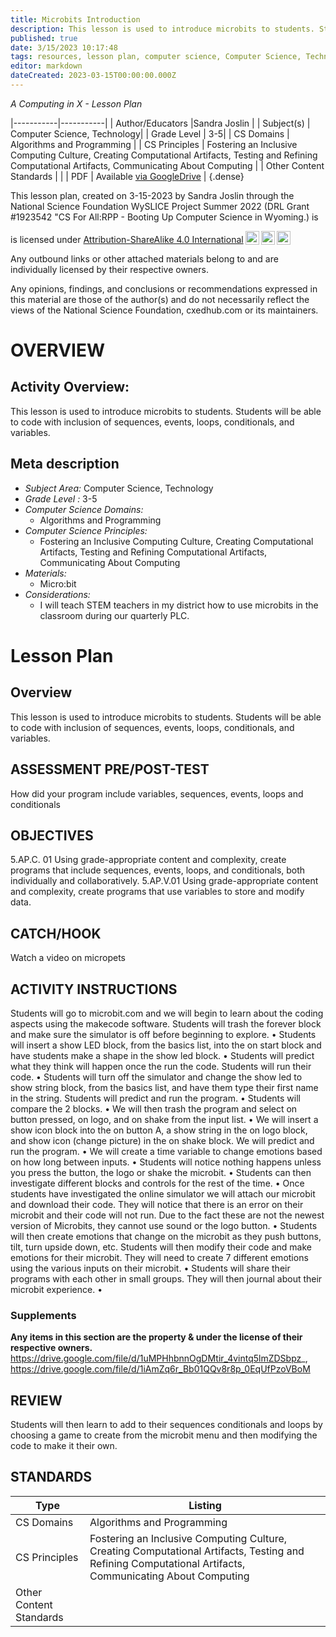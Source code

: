 ```yaml
---
title: Microbits Introduction
description: This lesson is used to introduce microbits to students. Students will be able to code with inclusion of sequences, events, loops, conditionals, and variables.
published: true
date: 3/15/2023 10:17:48
tags: resources, lesson plan, computer science, Computer Science, Technology 
editor: markdown
dateCreated: 2023-03-15T00:00:00.000Z
---
```

*A Computing in X - Lesson Plan*

|-----------|-----------|
| Author/Educators |Sandra Joslin |
| Subject(s) | Computer Science, Technology|
| Grade Level | 3-5|
| CS Domains | Algorithms and Programming |
| CS Principles | Fostering an Inclusive Computing Culture, Creating Computational Artifacts, Testing and Refining Computational Artifacts, Communicating About Computing |
| Other Content Standards |  | 
| PDF | Available [via GoogleDrive]() |
{.dense}






This lesson plan, created on 3-15-2023 by Sandra Joslin through the National Science Foundation WySLICE Project Summer 2022 (DRL Grant #1923542 "CS For All:RPP - Booting Up Computer Science in Wyoming.) is  <p xmlns:cc="http://creativecommons.org/ns#" >  is licensed under <a href="http://creativecommons.org/licenses/by-sa/4.0/?ref=chooser-v1" target="_blank" rel="license noopener noreferrer" style="display:inline-block;">Attribution-ShareAlike 4.0 International<img style="height:22px!important;margin-left:3px;vertical-align:text-bottom;" src="https://mirrors.creativecommons.org/presskit/icons/cc.svg?ref=chooser-v1"><img style="height:22px!important;margin-left:3px;vertical-align:text-bottom;" src="https://mirrors.creativecommons.org/presskit/icons/by.svg?ref=chooser-v1"><img style="height:22px!important;margin-left:3px;vertical-align:text-bottom;" src="https://mirrors.creativecommons.org/presskit/icons/sa.svg?ref=chooser-v1"></a></p>


Any outbound links or other attached materials belong to and are individually licensed by their respective owners. 


Any opinions, findings, and conclusions or recommendations expressed in this material are those of the author(s) and do not necessarily reflect the views of the National Science Foundation, cxedhub.com or its maintainers.


# OVERVIEW
## Activity Overview:  
This lesson is used to introduce microbits to students. Students will be able to code with inclusion of sequences, events, loops, conditionals, and variables.
## Meta description
+ *Subject Area:* Computer Science, Technology 
+ *Grade Level :* 3-5 
+ *Computer Science Domains:*
   + Algorithms and Programming
+ *Computer Science Principles:*
   + Fostering an Inclusive Computing Culture, Creating Computational Artifacts, Testing and Refining Computational Artifacts, Communicating About Computing
+ *Materials:* 
   + Micro:bit
+ *Considerations:*
   + I will teach STEM teachers in my district how to use microbits in the classroom during our quarterly PLC.


# Lesson Plan
## Overview
This lesson is used to introduce microbits to students. Students will be able to code with inclusion of sequences, events, loops, conditionals, and variables.
## ASSESSMENT PRE/POST-TEST
How did your program include variables, sequences, events, loops and conditionals
## OBJECTIVES
5.AP.C. 01 Using grade-appropriate content and complexity, create programs that include sequences, events, loops, and conditionals, both individually and collaboratively.
5.AP.V.01 Using grade-appropriate content and complexity, create programs that use variables to store and modify data.


## CATCH/HOOK
Watch a video on micropets


## ACTIVITY INSTRUCTIONS
Students will go to microbit.com and we will begin to learn about the coding aspects using the makecode software. Students will trash the forever block and make sure the simulator is off before beginning to explore. 
•        Students will insert a show LED block, from the basics list, into the on start block and have students make a shape in the show led block. 
•        Students will predict what they think will happen once the run the code. Students will run their code. 
•        Students will turn off the simulator and change the show led to show string block, from the basics list, and have them type their first name in the string. Students will predict and run the program. 
•        Students will compare the 2 blocks. 
•        We will then trash the program and select on button pressed, on logo, and on shake from the input list. 
•        We will insert a show icon block into the on button A, a show string in the on logo block, and show icon (change picture) in the on shake block. We will predict and run the program. 
•        We will create a time variable to change emotions based on how long between inputs.
•        Students will notice nothing happens unless you press the button, the logo or shake the microbit.
•        Students can then investigate different blocks and controls for the rest of the time.
•        Once students have investigated the online simulator we will attach our microbit and download their code.  They will notice that there is an error on their microbit and their code will not run.  Due to the fact these are not the newest version of Microbits, they cannot use sound or the logo button.
•        Students will then create emotions that change on the microbit as they push buttons, tilt, turn upside down, etc. Students will then modify their code and make emotions for their microbit. They will need to create 7 different emotions using the various inputs on their microbit.
•        Students will share their programs with each other in small groups.  They will then journal about their microbit experience.
•


### Supplements
**Any items in this section are the property & under the license of their respective owners.**
https://drive.google.com/file/d/1uMPHhbnnOgDMtir_4vintq5lmZDSbpz_, https://drive.google.com/file/d/1iAmZq6r_Bb01QQv8r8p_0EqUfPzoVBoM




## REVIEW
Students will then learn to add to their sequences conditionals and loops by choosing a game to create from the microbit menu and then modifying the code to make it their own.
## STANDARDS        
| Type | Listing | 
|-----------|-----------|
| CS Domains  | Algorithms and Programming|
| CS Principles   | Fostering an Inclusive Computing Culture, Creating Computational Artifacts, Testing and Refining Computational Artifacts, Communicating About Computing|
| Other Content Standards |   |